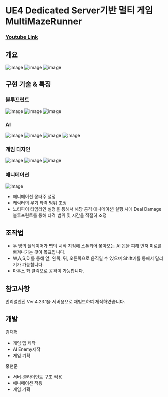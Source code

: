 # UE4 Dedicated Server기반 멀티 게임 MultiMazeRunner
### [Youtube Link](https://www.youtube.com/watch?v=7MpnQJNhdzQ)

## 개요
![image](https://user-images.githubusercontent.com/70702088/116786919-43166400-aadc-11eb-99e5-b110005b948a.png)
![image](https://user-images.githubusercontent.com/70702088/116786938-5d504200-aadc-11eb-85f4-8e47ccb15229.png)
![image](https://user-images.githubusercontent.com/70702088/116787647-3dbb1880-aae0-11eb-8bc4-8833e140a010.png)

## 구현 기술 & 특징
### 블루프린트
![image](https://user-images.githubusercontent.com/70702088/116787374-925d9400-aade-11eb-97bd-66df78ec17d1.png)
![image](https://user-images.githubusercontent.com/70702088/116786990-9c7e9300-aadc-11eb-8ede-f04d17988b91.png)
![image](https://user-images.githubusercontent.com/70702088/116786997-a0aab080-aadc-11eb-8870-789394a6865e.png)

### AI
![image](https://user-images.githubusercontent.com/70702088/116787110-3d6d4e00-aadd-11eb-9ba7-d8f3962cf53a.png)
![image](https://user-images.githubusercontent.com/70702088/116787037-d2237c00-aadc-11eb-85cc-7e2a5a474121.png)
![image](https://user-images.githubusercontent.com/70702088/116787031-cb950480-aadc-11eb-95d7-bb918f87c7b7.png)
![image](https://user-images.githubusercontent.com/70702088/116787038-d8b1f380-aadc-11eb-9870-dd01b3e69667.png)

### 게임 디자인
![image](https://user-images.githubusercontent.com/70702088/116787078-0860fb80-aadd-11eb-8c65-bf13aaa76f98.png)
![image](https://user-images.githubusercontent.com/70702088/116787081-0bf48280-aadd-11eb-868a-e83021d69938.png)
![image](https://user-images.githubusercontent.com/70702088/116787070-0434de00-aadd-11eb-9c7d-38f8eaa75414.png)

### 애니메이션
![image](https://user-images.githubusercontent.com/70702088/116787599-e0bf6280-aadf-11eb-88b5-1812ac36c26d.png)
- 애니메이션 몽타주 설정
- 캐릭터의 무기 타격 범위 조정
- 노티파이 타임라인 설정을 통해서 해당 공격 애니메이션 실행 시에 Deal Damage 블루프린트를 통해 타격 범위 및 시간을 적절히 조정


## 조작법
- 두 명의 플레이어가 맵의 시작 지점에 스폰되어 쫓아오는 AI 몹을 피해 먼저 미로를 빠져나가는 것이 목표입니다.
- W,A,S,D 를 통해 앞, 왼쪽, 뒤, 오른쪽으로 움직일 수 있으며 Shift키를 통해서 달리기가 가능합니다.
- 마우스 좌 클릭으로 공격이 가능합니다.

## 참고사항
언리얼엔진 Ver.4.23.1을 서버용으로 재빌드하여 제작하였습니다.


## 개발
김재혁
- 게임 맵 제작
- AI Enemy제작
- 게임 기획

홍현준
- 서버-클라이언트 구조 적용
- 애니메이션 적용
- 게임 기획
